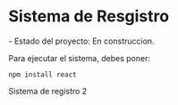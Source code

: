 <h1> Sistema de Resgistro </h1>
- Estado del proyecto: En construccion.

Para ejecutar el sistema, debes poner:

```npm install react```

Sistema de registro 2

